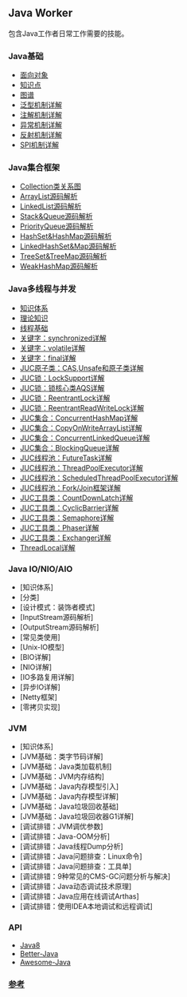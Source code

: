 ## Java Worker

包含Java工作者日常工作需要的技能。

### Java基础
* [面向对象](/java-worker/java/basic/object-oriented/)
* [知识点](/java-worker/java/basic/knowledge-points/)
* [图谱](/java-worker/java/basic/atlas/)
* [泛型机制详解](/java-worker/java/basic/generic/)
* [注解机制详解](/java-worker/java/basic/annotation/)
* [异常机制详解](/java-worker/java/basic/throwable/)
* [反射机制详解](/java-worker/java/basic/reflect/)
* [SPI机制详解](/java-worker/java/basic/spi/)

### Java集合框架
* [Collection类关系图](/java-worker/java/collection/relation/)
* [ArrayList源码解析](/java-worker/java/collection/arraylist/)
* [LinkedList源码解析](/java-worker/java/collection/linkedlist/)
* [Stack&Queue源码解析](/java-worker/java/collection/stack&queue/)
* [PriorityQueue源码解析](/java-worker/java/collection/priorityqueue/)
* [HashSet&HashMap源码解析](/java-worker/java/collection/hash/)
* [LinkedHashSet&Map源码解析](/java-worker/java/collection/linkedhash/)
* [TreeSet&TreeMap源码解析](/java-worker/java/collection/tree/)
* [WeakHashMap源码解析](/java-worker/java/collection/weakhashmap/)

### Java多线程与并发
* [知识体系](/java-worker/java/concurrency/overview/)
* [理论知识](/java-worker/java/concurrency/knowledge-points/)
* [线程基础](/java-worker/java/concurrency/multithreading/)
* [关键字：synchronized详解](/java-worker/java/concurrency/synchronized/)
* [关键字：volatile详解](/java-worker/java/concurrency/volatile/)
* [关键字：final详解](/java-worker/java/concurrency/final/)
* [JUC原子类：CAS,Unsafe和原子类详解](/java-worker/java/concurrency/atom/)
* [JUC锁：LockSupport详解](/java-worker/java/concurrency/locksupport/)
* [JUC锁：锁核心类AQS详解](/java-worker/java/concurrency/aqs/)
* [JUC锁：ReentrantLock详解](/java-worker/java/concurrency/reentrantlock/)
* [JUC锁：ReentrantReadWriteLock详解](/java-worker/java/concurrency/reentrantreadwirtelock/)
* [JUC集合：ConcurrentHashMap详解](/java-worker/java/concurrency/concurrenthashmap/)
* [JUC集合：CopyOnWriteArrayList详解](/java-worker/java/concurrency/copyonwritearraylist/)
* [JUC集合：ConcurrentLinkedQueue详解](/java-worker/java/concurrency/concurrentlinkedqueue/)
* [JUC集合：BlockingQueue详解](/java-worker/java/concurrency/blockingqueue/)
* [JUC线程池：FutureTask详解](/java-worker/java/concurrency/futuretask/)
* [JUC线程池：ThreadPoolExecutor详解](/java-worker/java/concurrency/threadpoolexecutor/)
* [JUC线程池：ScheduledThreadPoolExecutor详解](/java-worker/java/concurrency/scheduledthreadpoolexecutor/)
* [JUC线程池：Fork/Join框架详解](/java-worker/java/concurrency/forkjoin/)
* [JUC工具类：CountDownLatch详解](/java-worker/java/concurrency/countdownlatch/)
* [JUC工具类：CyclicBarrier详解](/java-worker/java/concurrency/cyclicbarrier/)
* [JUC工具类：Semaphore详解](/java-worker/java/concurrency/semaphore/)
* [JUC工具类：Phaser详解](/java-worker/java/concurrency/phaser/)
* [JUC工具类：Exchanger详解](/java-worker/java/concurrency/exchanger/)
* [ThreadLocal详解](/java-worker/java/concurrency/threadlocal/)

### Java IO/NIO/AIO
* [知识体系]
* [分类]
* [设计模式：装饰者模式]
* [InputStream源码解析]
* [OutputStream源码解析]
* [常见类使用]
* [Unix-IO模型]
* [BIO详解]
* [NIO详解]
* [IO多路复用详解]
* [异步IO详解]
* [Netty框架]
* [零拷贝实现]

### JVM
* [知识体系]
* [JVM基础：类字节码详解]
* [JVM基础：Java类加载机制]
* [JVM基础：JVM内存结构]
* [JVM基础：Java内存模型引入]
* [JVM基础：Java内存模型详解]
* [JVM基础：Java垃圾回收基础]
* [JVM基础：Java垃圾回收器G1详解]
* [调试排错：JVM调优参数]
* [调试排错：Java-OOM分析]
* [调试排错：Java线程Dump分析]
* [调试排错：Java问题排查：Linux命令]
* [调试排错：Java问题排查：工具单]
* [调试排错：9种常见的CMS-GC问题分析与解决]
* [调试排错：Java动态调试技术原理]
* [调试排错：Java应用在线调试Arthas]
* [调试排错：使用IDEA本地调试和远程调试]

### API
* [Java8](https://docs.oracle.com/javase/8/docs/api/)
* [Better-Java](https://www.seancassidy.me/better-java.html)
* [Awesome-Java](https://github.com/akullpp/awesome-java)

### [参考](https://www.pdai.tech/md/java/thread/java-thread-x-threadlocal.html)